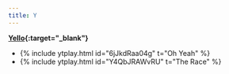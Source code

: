```yaml
---
title: Y
---
```

**[Yello](https://en.wikipedia.org/wiki/Yello){:target="_blank"}**
- {% include ytplay.html id="6jJkdRaa04g" t="Oh Yeah" %}
- {% include ytplay.html id="Y4QbJRAWvRU" t="The Race" %}
